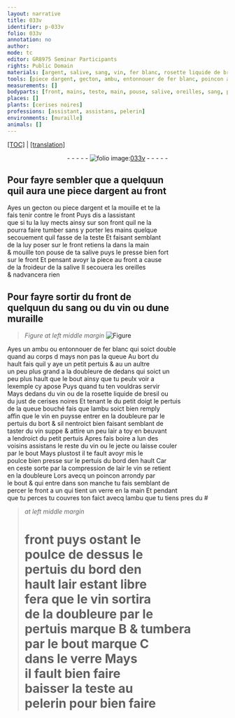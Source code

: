 ```yaml
---
layout: narrative
title: 033v
identifier: p-033v
folio: 033v
annotation: no
author:
mode: tc
editor: GR8975 Seminar Participants
rights: Public Domain
materials: [argent, salive, sang, vin, fer blanc, rosette liquide de bresil, just de cerises noires, air, verre]
tools: [piece dargent, gecton, ambu, entonnouer de fer blanc, poincon arrondy par le bout & qui entre dans son manche, verre]
measurements: []
bodyparts: [front, mains, teste, main, pouse, salive, oreilles, sang, petit doigt, poulce]
places: []
plants: [cerises noires]
professions: [assistant, assistans, pelerin]
environments: [muraille]
animals: []
---
```


 <p><a href="{{ site.baseurl }}/diplomatic/">[TOC]</a> | <a href="{{ site.baseurl }}/texts/p-033v_tl/" target="_blank">[translation]</a></p><div class="folio" align="center">- - - - - <a href="http://gallica.bnf.fr/ark:/12148/btv1b10500001g/f72.image" target="_blank"><img src="https://cu-mkp.github.io/2017-workshop-edition/assets/photo-icon.png" alt="folio image: " style="display:inline-block; margin-bottom:-3px;"/>033v</a> - - - - - </div>  
  

## Pour fayre sembler <span class="del">que</span> a quelquu<span class="exp">n</span><br/> quil aura une <span class="tl">piece d<span class="m">argent</span></span> au <span class="bp">fro<span class="exp">n</span>t</span>

 
Ayes un <span class="tl">gecton</span> ou <span class="tl">piece d<span class="m">argent</span></span> et la mouille et te la<br/> fais tenir contre le <span class="bp">front</span> Puys dis a l<span class="pro">assistant</span><br/> que si tu la luy mects ainsy sur son <span class="bp">front</span> quil ne la<br/> pourra faire tumber sans y porter les <span class="bp">mains</span> quelque<br/> secouem<span class="exp">ent</span> quil fasse de la <span class="bp">teste</span> Et faisant semblant<br/> de la luy poser sur le <span class="bp">front</span> retiens la dans la <span class="bp">main</span><br/> & mouille ton <span class="bp">pouse</span> de ta <span class="m"><span class="bp">salive</span></span> puys le presse bien fort<br/> sur le <span class="bp">front</span> Et pensant avoyr la piece au <span class="bp">front</span> a cause<br/> de la <span class="sn">froideur</span> de la <span class="m"><span class="bp">salive</span></span> Il secouera les <span class="bp">oreilles</span><br/> & nadvancera rien
 
 
  

## Pour fayre sortir du <span class="bp">front</span> de<br/> quelquun du <span class="m"><span class="bp">sang</span></span> ou du <span class="m">vin</span> ou dune<br/> <span class="env">muraille</span>

 
> *Figure*
> *at left middle margin*
> <a href="https://drive.google.com/open?id=0B9-oNrvWdlO5MXk2RzNQdF9aeDg" target="_blank"><img src="https://cu-mkp.github.io/GR8975-edition/assets/photo-icon.png" alt="Figure" style="display:inline-block; margin-bottom:-3px;"/></a>
 
Ayes un <span class="tl">ambu</span> ou <span class="tl">entonnouer de <span class="m">fer blanc</span></span> qui soict double<br/> quand au corps <span class="del">d</span> mays non pas la queue Au bort du<br/> hault fais quil y aye un petit pertuis & <span class="del">au</span> un aultre<br/> un peu plus grand a la doubleure de dedans qui soict un<br/> peu plus hault que le bout ainsy que tu peulx voir a<br/> lexemple cy apose Puys quand tu ten vouldras servir<br/> Mays dedans du <span class="m">vin</span> ou de la <span class="m">rosette liquide de bresil</span> ou<br/> du <span class="m">just de <span class="pa">cerises noires</span></span> Et tenant <span class="del">le</span> du <span class="bp">petit doigt</span> le pertuis<br/> de la queue bouché fais que l<span class="tl">ambu</span> soict bien remply<br/> affin que le <span class="m">vin</span> <span class="del">en</span> puysse entrer en la doubleure par le<br/> pertuis du bort & sil nentroict bien faisant semblant de<br/> <span class="sn">taster</span> du <span class="m">vin</span> suppe & attire un peu l<span class="m">air</span> a toy en beuvant<br/> a lendroict du petit pertuis Apres fais boire a lun des<br/> voisins <span class="pro">assistans</span> le reste du <span class="m">vin</span> ou le jecte ou laisse couler<br/> par le bout Mays plustost il te fault avoyr mis le<br/> <span class="bp">poulce</span> bien presse sur le pertuis du bord den hault Car<br/> en ceste sorte par la compression de l<span class="m">air</span> le <span class="m">vin</span> se retient<br/> en la doubleure Lors avecq un <span class="tl">poincon arrondy par<br/> le bout & qui entre dans son manche</span> tu fais semblant de<br/> percer le <span class="bp">front</span> a un qui tient un <span class="tl"><span class="m">verre</span></span> en la <span class="bp">main</span> Et penda<span class="exp">n</span>t<br/> que tu perces tu couvres ton faict avecq l<span class="tl">ambu</span> que tu tiens pres du #
 
> *at left middle margin*
> 
> 
>   # <span class="bp">front</span> puys ostant le<br/> <span class="bp">poulce</span> de dessus le<br/> pertuis du bord den<br/> hault l<span class="m">air</span> estant libre<br/> fera que le <span class="m">vin</span> sortira<br/> de la doubleure par le<br/> pertuis marque B & tumbera<br/> par le bout marque C<br/> dans le <span class="tl"><span class="m">verre</span></span> Mays<br/> il fault bien faire<br/> baisser la <span class="bp">teste</span> au<br/> <span class="pro">pelerin</span> pour bien faire
 
 